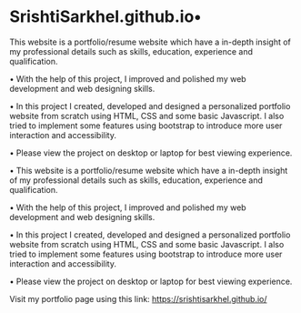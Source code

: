 # SrishtiSarkhel.github.io• 

This website is a portfolio/resume website which have a in-depth insight of my professional details such as skills, education, experience and qualification.

• With the help of this project, I improved and polished my web development and web designing skills.

• In this project I created, developed and designed a personalized portfolio website from scratch using HTML, CSS and some basic Javascript. I also tried to implement some features using bootstrap to introduce more user interaction and accessibility. 

• Please view the project on desktop or laptop for best viewing experience.

• This website is a portfolio/resume website which have a in-depth insight of my professional details such as skills, education, experience and qualification.

• With the help of this project, I improved and polished my web development and web designing skills.

• In this project I created, developed and designed a personalized portfolio website from scratch using HTML, CSS and some basic Javascript. I also tried to implement some features using bootstrap to introduce more user interaction and accessibility. 

• Please view the project on desktop or laptop for best viewing experience.

Visit my portfolio page using this link: https://srishtisarkhel.github.io/
